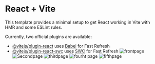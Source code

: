 # React + Vite

This template provides a minimal setup to get React working in Vite with HMR and some ESLint rules.

Currently, two official plugins are available:

- [@vitejs/plugin-react](https://github.com/vitejs/vite-plugin-react/blob/main/packages/plugin-react/README.md) uses [Babel](https://babeljs.io/) for Fast Refresh
- [@vitejs/plugin-react-swc](https://github.com/vitejs/vite-plugin-react-swc) uses [SWC](https://swc.rs/) for Fast Refresh
![frontpage](https://github.com/devilalpanchal/React-Third03-class-Project-Gallery/assets/144801878/ab7f5cc5-f68b-422c-a32d-8727a67590cd)
![Secondpage](https://github.com/devilalpanchal/React-Third03-class-Project-Gallery/assets/144801878/2f6e3959-9574-4f17-afa1-3fe87ea3f918)
![thirdpage](https://github.com/devilalpanchal/React-Third03-class-Project-Gallery/assets/144801878/a4bf51a9-4e5e-4dfc-9ad9-7aa3f6fe1f19)
![fourht page](https://github.com/devilalpanchal/React-Third03-class-Project-Gallery/assets/144801878/d263c0d3-8366-4c6f-abab-7d1b2c3d5282)
![fifthpage](https://github.com/devilalpanchal/React-Third03-class-Project-Gallery/assets/144801878/db830cc2-b2ed-4b5e-a645-aaa9ae086ad6)

